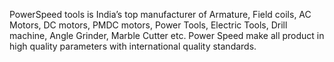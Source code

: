 PowerSpeed tools is India’s top manufacturer of Armature, Field coils, AC Motors, DC motors, PMDC motors, Power Tools, Electric Tools, Drill machine, Angle Grinder, Marble Cutter etc. Power Speed make all product in high quality parameters with international quality standards.
